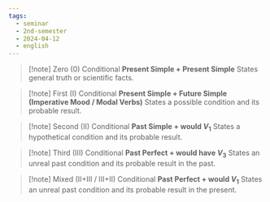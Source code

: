 ```yaml
---
tags:
  - seminar
  - 2nd-semester
  - 2024-04-12
  - english
---
```


> [!note] Zero (0) Conditional
> **Present Simple + Present Simple**
> States general truth or scientific facts.

> [!note] First (I) Conditional
> **Present Simple + Future Simple (Imperative Mood / Modal Verbs)**
> States a possible condition and its probable result.

> [!note] Second (II) Conditional
> **Past Simple + would $V_{1}$**
> States a hypothetical condition and its probable result.

> [!note] Third (III) Conditional
> **Past Perfect + would have $V_{3}$**
> States an unreal past condition and its probable result in the past.

> [!note] Mixed (II+III / III+II) Conditional 
> **Past Perfect + would $V_{1}$**
> States an unreal past condition and its probable result in the present.
